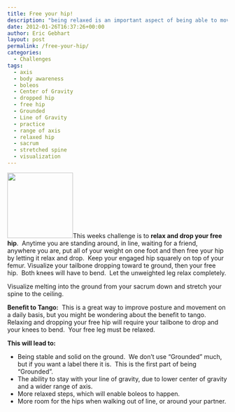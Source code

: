 ```yaml
---
title: Free your hip!
description: "being relaxed is an important aspect of being able to move anywhere at anytime, learn how to free your hips"
date: 2012-01-26T16:37:26+00:00
author: Eric Gebhart
layout: post
permalink: /free-your-hip/
categories:
  - Challenges
tags:
  - axis
  - body awareness
  - boleos
  - Center of Gravity
  - dropped hip
  - free hip
  - Grounded
  - Line of Gravity
  - practice
  - range of axis
  - relaxed hip
  - sacrum
  - stretched spine
  - visualization
---
```

<div>
  <a href="http://tangobreath.com/wp-content/uploads/2012/01/body_awareness_challenges.jpeg"><img class="alignleft size-thumbnail wp-image-34460" title="body_awareness_challenges" alt="" src="http://tangobreath.com/wp-content/uploads/2012/01/body_awareness_challenges-150x150.jpg" width="150" height="150" /></a>This weeks challenge is to <strong>relax and drop your free hip</strong>.  Anytime you are standing around, in line, waiting for a friend, anywhere you are, put all of your weight on one foot and then free your hip by letting it relax and drop.  Keep your engaged hip squarely on top of your femur. Visualize your tailbone dropping toward te ground, then your free hip.  Both knees will have to bend.  Let the unweighted leg relax completely.
</div>

<!--more-->

Visualize melting into the ground from your sacrum down and stretch your spine to the ceiling.

**Benefit to Tango:**  This is a great way to improve posture and movement on a daily basis, but you might be wondering about the benefit to tango.   Relaxing and dropping your free hip will require your tailbone to drop and your knees to bend.  Your free leg must be relaxed.

**This will lead to:**

  * Being stable and solid on the ground.  We don&#8217;t use &#8220;Grounded&#8221; much, but if you want a label there it is.  This is the first part of being &#8220;Grounded&#8221;.
  * The ability to stay with your line of gravity, due to lower center of gravity and a wider range of axis.
  * More relaxed steps, which will enable boleos to happen.
  * More room for the hips when walking out of line, or around your partner.

&nbsp;

&nbsp;
